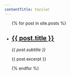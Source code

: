 ```yaml
---
contentTitle: Yazılar
---
```


<ul>
  {% for post in site.posts %}
    <li>
      <h2>
        <a href="{{ post.url | absolute_url }}">{{ post.title }}</a>
      </h2>
      <p><i>{{ post.subtitle }}</i></p>
      <p>{{ post.excerpt }}</p>
    </li>
  {% endfor %}
</ul>
